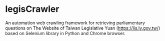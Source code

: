 # legisCrawler
An automation web crawling framework for retrieving parliamentary questions on The Website of Taiwan Legislative Yuan (https://lis.ly.gov.tw/) based on Selenium library in Python and Chrome browser.
